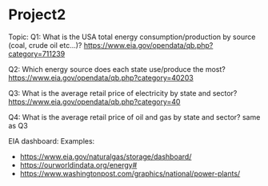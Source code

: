 # Project2

Topic:
Q1: What is the USA total energy consumption/production by source (coal, crude oil etc...)?
https://www.eia.gov/opendata/qb.php?category=711239

Q2: Which energy source does each state use/produce the most?
https://www.eia.gov/opendata/qb.php?category=40203

Q3: What is the average retail price of electricity by state and sector?
https://www.eia.gov/opendata/qb.php?category=40

Q4: What is the average retail price of oil and gas by state and sector?
same as Q3


EIA dashboard: Examples:
- https://www.eia.gov/naturalgas/storage/dashboard/ 
- https://ourworldindata.org/energy#
- https://www.washingtonpost.com/graphics/national/power-plants/



  
